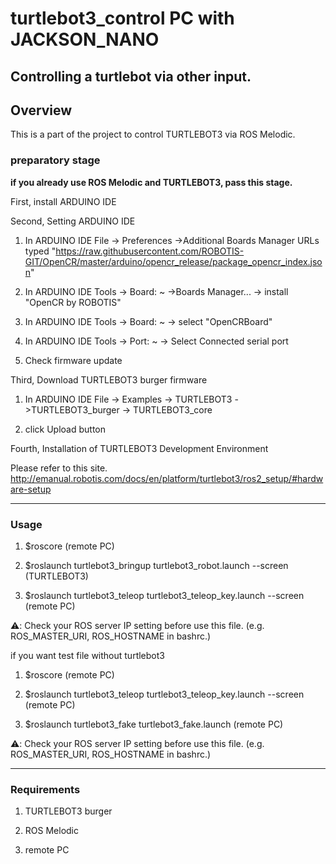 # turtlebot3_control PC with JACKSON_NANO
Controlling a turtlebot via other input.
-----------------------------------------------------------------------------------------------------
## Overview

This is a part of the project to control TURTLEBOT3 via ROS Melodic.

### preparatory stage

**if you already use ROS Melodic and TURTLEBOT3, pass this stage.**

First, install ARDUINO IDE

Second, Setting ARDUINO IDE

  1. In ARDUINO IDE File -> Preferences ->Additional Boards Manager URLs
      typed "https://raw.githubusercontent.com/ROBOTIS-GIT/OpenCR/master/arduino/opencr_release/package_opencr_index.json"
      
  2. In ARDUINO IDE Tools -> Board: ~ ->Boards Manager... -> install "OpenCR by ROBOTIS"

  3. In ARDUINO IDE Tools -> Board: ~ -> select "OpenCRBoard"

  4. In ARDUINO IDE Tools -> Port: ~ -> Select Connected serial port

  5. Check firmware update 

Third, Download TURTLEBOT3 burger firmware

   1. In ARDUINO IDE File -> Examples -> TURTLEBOT3 ->TURTLEBOT3_burger -> TURTLEBOT3_core

   2. click Upload button

Fourth, Installation of TURTLEBOT3 Development Environment

Please refer to this site.
http://emanual.robotis.com/docs/en/platform/turtlebot3/ros2_setup/#hardware-setup

-----------------------------------------------------------------------------------------------------

### Usage

1. $roscore (remote PC)

2. $roslaunch turtlebot3_bringup turtlebot3_robot.launch --screen (TURTLEBOT3)

3. $roslaunch turtlebot3_teleop turtlebot3_teleop_key.launch --screen (remote PC)

⚠️: Check your ROS server IP setting before use this file. (e.g. ROS_MASTER_URI, ROS_HOSTNAME in bashrc.)


if you want test file without turtlebot3

1. $roscore (remote PC)

2. $roslaunch turtlebot3_teleop turtlebot3_teleop_key.launch --screen (remote PC)

3. $roslaunch turtlebot3_fake turtlebot3_fake.launch (remote PC)

⚠️: Check your ROS server IP setting before use this file. (e.g. ROS_MASTER_URI, ROS_HOSTNAME in bashrc.)

-----------------------------------------------------------------------------------------------------
### Requirements

1. TURTLEBOT3 burger

2. ROS Melodic

3. remote PC
